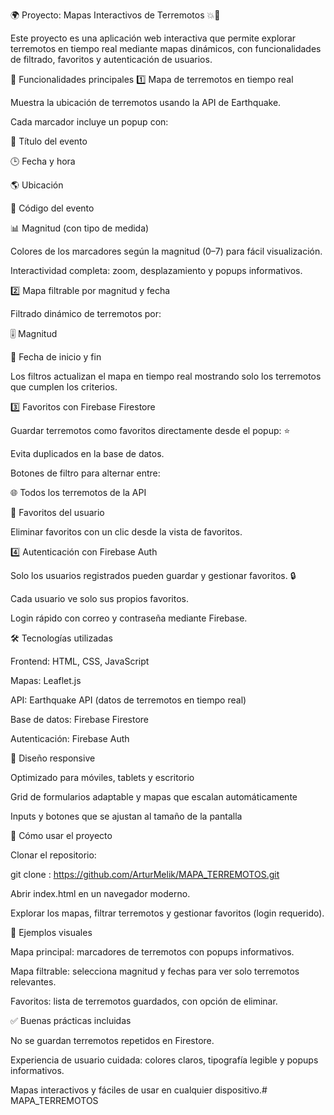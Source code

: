 🌍 Proyecto: Mapas Interactivos de Terremotos 💥🌋

Este proyecto es una aplicación web interactiva que permite explorar terremotos en tiempo real mediante mapas dinámicos, con funcionalidades de filtrado, favoritos y autenticación de usuarios.

🔹 Funcionalidades principales
1️⃣ Mapa de terremotos en tiempo real

Muestra la ubicación de terremotos usando la API de Earthquake.

Cada marcador incluye un popup con:

📌 Título del evento

🕒 Fecha y hora

🌎 Ubicación

🔢 Código del evento

📊 Magnitud (con tipo de medida)

Colores de los marcadores según la magnitud (0–7) para fácil visualización.

Interactividad completa: zoom, desplazamiento y popups informativos.

2️⃣ Mapa filtrable por magnitud y fecha

Filtrado dinámico de terremotos por:

🎚 Magnitud

📅 Fecha de inicio y fin

Los filtros actualizan el mapa en tiempo real mostrando solo los terremotos que cumplen los criterios.

3️⃣ Favoritos con Firebase Firestore

Guardar terremotos como favoritos directamente desde el popup: ⭐

Evita duplicados en la base de datos.

Botones de filtro para alternar entre:

🌐 Todos los terremotos de la API

💖 Favoritos del usuario

Eliminar favoritos con un clic desde la vista de favoritos.

4️⃣ Autenticación con Firebase Auth

Solo los usuarios registrados pueden guardar y gestionar favoritos. 🔒

Cada usuario ve solo sus propios favoritos.

Login rápido con correo y contraseña mediante Firebase.

🛠 Tecnologías utilizadas

Frontend: HTML, CSS, JavaScript

Mapas: Leaflet.js

API: Earthquake API (datos de terremotos en tiempo real)

Base de datos: Firebase Firestore

Autenticación: Firebase Auth

📱 Diseño responsive

Optimizado para móviles, tablets y escritorio

Grid de formularios adaptable y mapas que escalan automáticamente

Inputs y botones que se ajustan al tamaño de la pantalla

🚀 Cómo usar el proyecto

Clonar el repositorio:

git clone : https://github.com/ArturMelik/MAPA_TERREMOTOS.git


Abrir index.html en un navegador moderno.

Explorar los mapas, filtrar terremotos y gestionar favoritos (login requerido).

🎨 Ejemplos visuales

Mapa principal: marcadores de terremotos con popups informativos.

Mapa filtrable: selecciona magnitud y fechas para ver solo terremotos relevantes.

Favoritos: lista de terremotos guardados, con opción de eliminar.

✅ Buenas prácticas incluidas

No se guardan terremotos repetidos en Firestore.

Experiencia de usuario cuidada: colores claros, tipografía legible y popups informativos.

Mapas interactivos y fáciles de usar en cualquier dispositivo.# MAPA_TERREMOTOS

